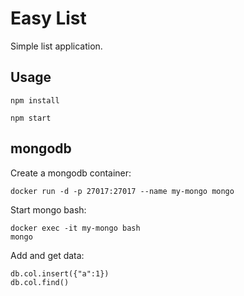 # Easy List

Simple list application.

## Usage

```
npm install
```

```
npm start
```

## mongodb

Create a mongodb container:
```
docker run -d -p 27017:27017 --name my-mongo mongo
```

Start mongo bash:
```
docker exec -it my-mongo bash
mongo
```

Add and get data:
```
db.col.insert({"a":1})
db.col.find()
```
